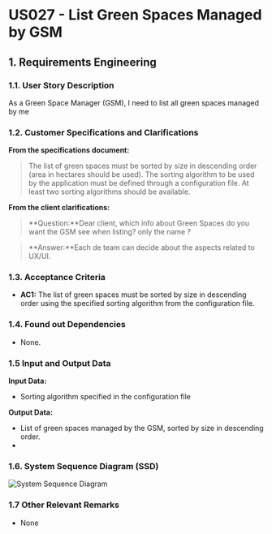 # US027 - List Green Spaces Managed by GSM


## 1. Requirements Engineering

### 1.1. User Story Description

As a Green Space Manager (GSM), I need to list all green spaces managed by me

### 1.2. Customer Specifications and Clarifications 

**From the specifications document:**

>The list of green spaces must be sorted by size in descending order (area in hectares should be used).
>The sorting algorithm to be used by the application must be defined through a configuration file. At least two sorting algorithms should be available.

**From the client clarifications:**

> **Question:**Dear client, which info about Green Spaces do you want the GSM see when listing? only the name ?

> **Answer:**Each de team can decide about the aspects related to UX/UI.

### 1.3. Acceptance Criteria

* **AC1:** The list of green spaces must be sorted by size in descending order using the specified sorting algorithm from the configuration file.

### 1.4. Found out Dependencies

* None.

### 1.5 Input and Output Data

**Input Data:**

* Sorting algorithm specified in the configuration file

**Output Data:**

* List of green spaces managed by the GSM, sorted by size in descending order.
* 
### 1.6. System Sequence Diagram (SSD)

![System Sequence Diagram](svg/us027-system-sequence-diagram-main-solution.svg)

### 1.7 Other Relevant Remarks

* None